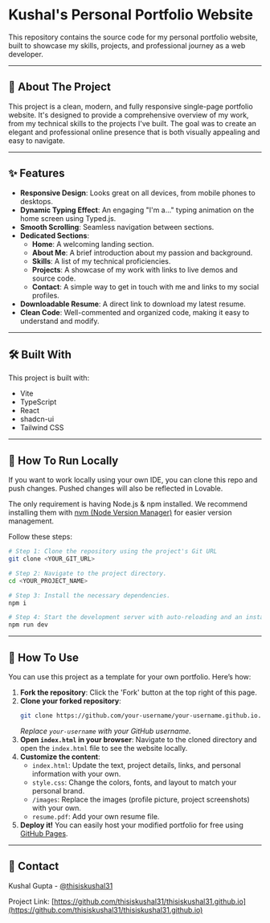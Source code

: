 # Kushal's Personal Portfolio Website

This repository contains the source code for my personal portfolio website, built to showcase my skills, projects, and professional journey as a web developer.

---

## 🌟 About The Project

This project is a clean, modern, and fully responsive single-page portfolio website. It's designed to provide a comprehensive overview of my work, from my technical skills to the projects I've built. The goal was to create an elegant and professional online presence that is both visually appealing and easy to navigate.

---

## ✨ Features

* **Responsive Design**: Looks great on all devices, from mobile phones to desktops.
* **Dynamic Typing Effect**: An engaging "I'm a..." typing animation on the home screen using Typed.js.
* **Smooth Scrolling**: Seamless navigation between sections.
* **Dedicated Sections**:
    * **Home**: A welcoming landing section.
    * **About Me**: A brief introduction about my passion and background.
    * **Skills**: A list of my technical proficiencies.
    * **Projects**: A showcase of my work with links to live demos and source code.
    * **Contact**: A simple way to get in touch with me and links to my social profiles.
* **Downloadable Resume**: A direct link to download my latest resume.
* **Clean Code**: Well-commented and organized code, making it easy to understand and modify.

---

## 🛠️ Built With

This project is built with:

* Vite
* TypeScript
* React
* shadcn-ui
* Tailwind CSS

---

## 🚀 How To Run Locally

If you want to work locally using your own IDE, you can clone this repo and push changes. Pushed changes will also be reflected in Lovable.

The only requirement is having Node.js & npm installed. We recommend installing them with [nvm (Node Version Manager)](https://github.com/nvm-sh/nvm) for easier version management.

Follow these steps:

```bash
# Step 1: Clone the repository using the project's Git URL
git clone <YOUR_GIT_URL>

# Step 2: Navigate to the project directory.
cd <YOUR_PROJECT_NAME>

# Step 3: Install the necessary dependencies.
npm i

# Step 4: Start the development server with auto-reloading and an instant preview.
npm run dev
```

---

## 🚀 How To Use

You can use this project as a template for your own portfolio. Here’s how:

1.  **Fork the repository**: Click the 'Fork' button at the top right of this page.
2.  **Clone your forked repository**:
    ```bash
    git clone https://github.com/your-username/your-username.github.io.git
    ```
    *Replace `your-username` with your GitHub username.*
3.  **Open `index.html` in your browser**: Navigate to the cloned directory and open the `index.html` file to see the website locally.
4.  **Customize the content**:
    * `index.html`: Update the text, project details, links, and personal information with your own.
    * `style.css`: Change the colors, fonts, and layout to match your personal brand.
    * `/images`: Replace the images (profile picture, project screenshots) with your own.
    * `resume.pdf`: Add your own resume file.
5.  **Deploy it!** You can easily host your modified portfolio for free using [GitHub Pages](https://pages.github.com/).

---

## 📧 Contact

Kushal Gupta - [@thisiskushal31](https://github.com/thisiskushal31)

Project Link: [https://github.com/thisiskushal31/thisiskushal31.github.io](https://github.com/thisiskushal31/thisiskushal31.github.io)